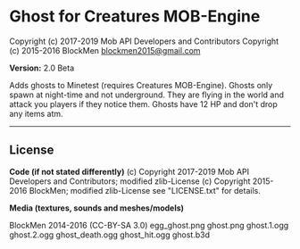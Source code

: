# Ghost for Creatures MOB-Engine
Copyright (c) 2017-2019 Mob API Developers and Contributors
Copyright (c) 2015-2016 BlockMen <blockmen2015@gmail.com>

**Version:** 2.0 Beta

Adds ghosts to Minetest (requires Creatures MOB-Engine).
Ghosts only spawn at night-time and not underground.
They are flying in the world and attack you players if they notice them.
Ghosts have 12 HP and don't drop any items atm.

---
## License

**Code (if not stated differently)**
(c) Copyright 2017-2019 Mob API Developers and Contributors; modified zlib-License
(c) Copyright 2015-2016 BlockMen; modified zlib-License
see "LICENSE.txt" for details.

**Media (textures, sounds and meshes/models)**

BlockMen 2014-2016 (CC-BY-SA 3.0)
	egg_ghost.png
	ghost.png
	ghost.1.ogg
	ghost.2.ogg
	ghost_death.ogg
	ghost_hit.ogg
	ghost.b3d
